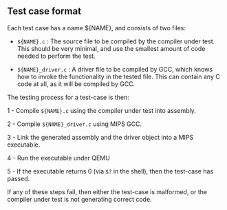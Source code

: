 
Test case format
----------------

Each test case has a name ${NAME}, and consists of two files:

- `${NAME}.c` : The source file to be compiled by the compiler under test.
  This should be very minimal, and use the smallest amount of code needed
  to perform the test.

- `${NAME}_driver.c` : A driver file to be compiled by GCC, which knows how
  to invoke the functionality in the tested file. This can contain any
  C code at all, as it will be compiled by GCC.

The testing process for a test-case is then:

1 - Compile `${NAME}.c` using the compiler under test into assembly.

2 - Compile `${NAME}_driver.c` using MIPS GCC.

3 - Link the generated assembly and the driver object into a MIPS executable.

4 - Run the executable under QEMU

5 - If the executable returns 0 (via `$?` in the shell), then the test-case has passed.

If any of these steps fail, then either the test-case is malformed,
or the compiler under test is not generating correct code.

